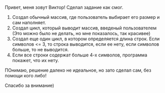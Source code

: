 Привет, меня зовут Виктор!
Сделал задание как смог.
1. Создал обычный массив, где пользователь выбирает его размер и сам наполняет.
2. Создал цикл, который выводит массив, введеный пользователем (Это можно было не делать, но мне показалось, так красивее)
3. Создал еще один цикл, в котором определяется длина строк. Если символов <= 3, то строка выводится, если ее нету, если символов больше, то не выводится.
4. Если все строки содержат больше 4-х символов, программа покажет, что их нету.

ПОнимаю, решение далеко не идеальное, но зато сделал сам, без помощи кого либо!

Спасибо за внимание)
